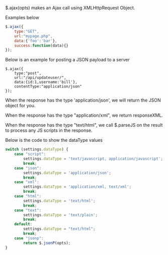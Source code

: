 $.ajax(opts) makes an Ajax call using XMLHttpRequest Object.

Examples below

```js
$.ajax({
    type:"GET",
    url:"mypage.php",
    data:{'foo':'bar'},
    success:function(data){}
});
```

Below is an example for posting a JSON payload to a server

```
$.ajax({
    type:"post",
    url:"/api/updateuser/",
    data:{id:1,username:'bill'},
    contentType:"application/json"
});
```

When the response has the type 'application/json', we will return the JSON object for you.

When the response has the type "application/xml", we return responseXML.

When the response has the type "text/html", we call $.parseJS on the result to process any JS scripts in the response.

Below is the code to show the dataType values
```js
switch (settings.dataType) {
    case "script":
        settings.dataType = 'text/javascript, application/javascript';
        break;
    case "json":
        settings.dataType = 'application/json';
        break;
    case "xml":
        settings.dataType = 'application/xml, text/xml';
        break;
    case "html":
        settings.dataType = 'text/html';
        break;
    case "text":
        settings.dataType = 'text/plain';
        break;
    default:
        settings.dataType = "text/html";
        break;
    case "jsonp":
        return $.jsonP(opts);
}
```